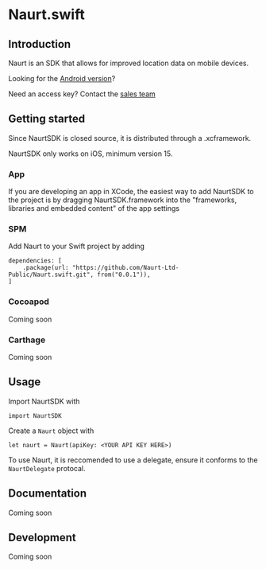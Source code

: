 # Naurt.swift

## Introduction

Naurt is an SDK that allows for improved location data on mobile devices. 

Looking for the [Android version](https://github.com/Naurt-Ltd-Public/naurt-android-sdk)? 

Need an access key? Contact the [sales team](https://www.naurt.com/#Contact1)

## Getting started

Since NaurtSDK is closed source, it is distributed through a .xcframework. 

NaurtSDK only works on iOS, minimum version 15.

### App
If you are developing an app in XCode, the easiest way to add NaurtSDK to the project is by dragging NaurtSDK.framework into the "frameworks, libraries and embedded content" of the app settings

### SPM

Add Naurt to your Swift project by adding 

```
dependencies: [
    .package(url: "https://github.com/Naurt-Ltd-Public/Naurt.swift.git", from("0.0.1")),
]
```

### Cocoapod

Coming soon

### Carthage

Coming soon

## Usage

Import NaurtSDK with 

`import NaurtSDK`

Create a `Naurt` object with

`let naurt = Naurt(apiKey: <YOUR API KEY HERE>)`

To use Naurt, it is reccomended to use a delegate, ensure it conforms to the `NaurtDelegate` protocal. 

## Documentation

Coming soon

## Development 

Coming soon

